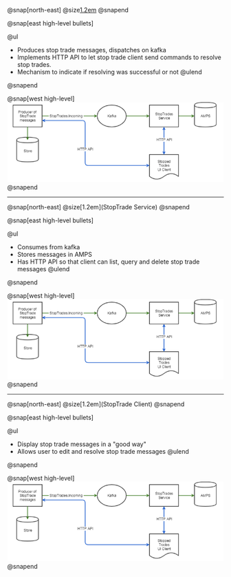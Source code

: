 @snap[north-east]
@size[1.2em](Producer)
@snapend

@snap[east high-level bullets]

@ul[](false)
 - Produces stop trade messages, dispatches on kafka
 - Implements HTTP API to let stop trade client send commands to resolve stop trades.
 - Mechanism to indicate if resolving was successful or not
 @ulend

@snapend

@snap[west high-level]
![](img/stopped-trades-high-level.png)
@snapend

---

@snap[north-east]
@size[1.2em](StopTrade Service)
@snapend

@snap[east high-level bullets]

@ul[](false)
- Consumes from kafka
- Stores messages in AMPS
- Has HTTP API so that client can list, query and delete stop trade messages
 @ulend

@snapend

@snap[west high-level]
![](img/stopped-trades-high-level.png)
@snapend

---

@snap[north-east]
@size[1.2em](StopTrade Client)
@snapend

@snap[east high-level bullets]

@ul[](false)
- Display stop trade messages in a "good way"
- Allows user to edit and resolve stop trade messages
 @ulend

@snapend

@snap[west high-level]
![](img/stopped-trades-high-level.png)
@snapend
